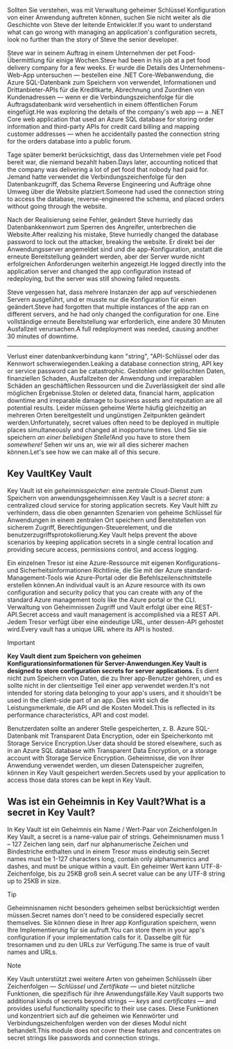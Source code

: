 <span data-ttu-id="1357f-101">Sollten Sie verstehen, was mit Verwaltung geheimer Schlüssel Konfiguration von einer Anwendung auftreten können, suchen Sie nicht weiter als die Geschichte von Steve der leitende Entwickler.</span><span class="sxs-lookup"><span data-stu-id="1357f-101">If you want to understand what can go wrong with managing an application's configuration secrets, look no further than the story of Steve the senior developer.</span></span>

<span data-ttu-id="1357f-102">Steve war in seinem Auftrag in einem Unternehmen der pet Food-Übermittlung für einige Wochen.</span><span class="sxs-lookup"><span data-stu-id="1357f-102">Steve had been in his job at a pet food delivery company for a few weeks.</span></span> <span data-ttu-id="1357f-103">Er wurde die Details des Unternehmens-Web-App untersuchen &mdash; bestellen eine .NET Core-Webanwendung, die Azure SQL-Datenbank zum Speichern von verwendet, Informationen und Drittanbieter-APIs für die Kreditkarte, Abrechnung und Zuordnen von Kundenadressen &mdash; wenn er die Verbindungszeichenfolge für die Auftragsdatenbank wird versehentlich in einem öffentlichen Forum eingefügt.</span><span class="sxs-lookup"><span data-stu-id="1357f-103">He was exploring the details of the company's web app &mdash; a .NET Core web application that used an Azure SQL database for storing order information and third-party APIs for credit card billing and mapping customer addresses &mdash; when he accidentally pasted the connection string for the orders database into a public forum.</span></span>

<span data-ttu-id="1357f-104">Tage später bemerkt berücksichtigt, dass das Unternehmen viele pet Food bereit war, die niemand bezahlt haben.</span><span class="sxs-lookup"><span data-stu-id="1357f-104">Days later, accounting noticed that the company was delivering a lot of pet food that nobody had paid for.</span></span> <span data-ttu-id="1357f-105">Jemand hatte verwendet die Verbindungszeichenfolge für den Datenbankzugriff, das Schema Reverse Engineering und Aufträge ohne Umweg über die Website platziert.</span><span class="sxs-lookup"><span data-stu-id="1357f-105">Someone had used the connection string to access the database, reverse-engineered the schema, and placed orders without going through the website.</span></span>

<span data-ttu-id="1357f-106">Nach der Realisierung seine Fehler, geändert Steve hurriedly das Datenbankkennwort zum Sperren des Angreifer, unterbrechen die Website.</span><span class="sxs-lookup"><span data-stu-id="1357f-106">After realizing his mistake, Steve hurriedly changed the database password to lock out the attacker, breaking the website.</span></span> <span data-ttu-id="1357f-107">Er direkt bei der Anwendungsserver angemeldet sind und die app-Konfiguration, anstatt die erneute Bereitstellung geändert werden, aber der Server wurde nicht erfolgreichen Anforderungen weiterhin angezeigt.</span><span class="sxs-lookup"><span data-stu-id="1357f-107">He logged directly into the application server and changed the app configuration instead of redeploying, but the server was still showing failed requests.</span></span>

<span data-ttu-id="1357f-108">Steve vergessen hat, dass mehrere Instanzen der app auf verschiedenen Servern ausgeführt, und er musste nur die Konfiguration für einen geändert.</span><span class="sxs-lookup"><span data-stu-id="1357f-108">Steve had forgotten that multiple instances of the app ran on different servers, and he had only changed the configuration for one.</span></span> <span data-ttu-id="1357f-109">Eine vollständige erneute Bereitstellung war erforderlich, eine andere 30 Minuten Ausfallzeit verursachen.</span><span class="sxs-lookup"><span data-stu-id="1357f-109">A full redeployment was needed, causing another 30 minutes of downtime.</span></span>

---

<span data-ttu-id="1357f-110">Verlust einer datenbankverbindung kann "string", "API-Schlüssel oder das Kennwort schwerwiegenden.</span><span class="sxs-lookup"><span data-stu-id="1357f-110">Leaking a database connection string, API key or service password can be catastrophic.</span></span> <span data-ttu-id="1357f-111">Gestohlen oder gelöschten Daten, finanziellen Schaden, Ausfallzeiten der Anwendung und irreparablen Schäden an geschäftlichen Ressourcen und die Zuverlässigkeit der sind alle möglichen Ergebnisse.</span><span class="sxs-lookup"><span data-stu-id="1357f-111">Stolen or deleted data, financial harm, application downtime and irreparable damage to business assets and reputation are all potential results.</span></span> <span data-ttu-id="1357f-112">Leider müssen geheime Werte häufig gleichzeitig an mehreren Orten bereitgestellt und ungünstigen Zeitpunkten geändert werden.</span><span class="sxs-lookup"><span data-stu-id="1357f-112">Unfortunately, secret values often need to be deployed in multiple places simultaneously and changed at inopportune times.</span></span> <span data-ttu-id="1357f-113">Und Sie sie speichern *an einer beliebigen Stelle!*</span><span class="sxs-lookup"><span data-stu-id="1357f-113">And you have to store them *somewhere!*</span></span> <span data-ttu-id="1357f-114">Sehen wir uns an, wie wir all dies sicherer machen können.</span><span class="sxs-lookup"><span data-stu-id="1357f-114">Let's see how we can make all of this secure.</span></span>

## <a name="key-vault"></a><span data-ttu-id="1357f-115">Key Vault</span><span class="sxs-lookup"><span data-stu-id="1357f-115">Key Vault</span></span>

<span data-ttu-id="1357f-116">Key Vault ist ein *geheimnisspeicher*: eine zentrale Cloud-Dienst zum Speichern von anwendungsgeheimnissen.</span><span class="sxs-lookup"><span data-stu-id="1357f-116">Key Vault is a *secret store*: a centralized cloud service for storing application secrets.</span></span> <span data-ttu-id="1357f-117">Key Vault hilft zu verhindern, dass die oben genannten Szenarien von geheime Schlüssel für Anwendungen in einem zentralen Ort speichern und Bereitstellen von sicherem Zugriff, Berechtigungen-Steuerelement, und die benutzerzugriffsprotokollierung.</span><span class="sxs-lookup"><span data-stu-id="1357f-117">Key Vault helps prevent the above scenarios by keeping application secrets in a single central location and providing secure access, permissions control, and access logging.</span></span>

<span data-ttu-id="1357f-118">Ein einzelnen Tresor ist eine Azure-Ressource mit eigenen Konfigurations- und Sicherheitsinformationen Richtlinie, die Sie mit der Azure standard-Management-Tools wie Azure-Portal oder die Befehlszeilenschnittstelle erstellen können.</span><span class="sxs-lookup"><span data-stu-id="1357f-118">An individual vault is an Azure resource with its own configuration and security policy that you can create with any of the standard Azure management tools like the Azure portal or the CLI.</span></span> <span data-ttu-id="1357f-119">Verwaltung von Geheimnissen Zugriff und Vault erfolgt über eine REST-API.</span><span class="sxs-lookup"><span data-stu-id="1357f-119">Secret access and vault management is accomplished via a REST API.</span></span> <span data-ttu-id="1357f-120">Jedem Tresor verfügt über eine eindeutige URL, unter dessen-API gehostet wird.</span><span class="sxs-lookup"><span data-stu-id="1357f-120">Every vault has a unique URL where its API is hosted.</span></span>

> [!IMPORTANT]
> <span data-ttu-id="1357f-121">**Key Vault dient zum Speichern von geheimen Konfigurationsinformationen für Server-Anwendungen.**</span><span class="sxs-lookup"><span data-stu-id="1357f-121">**Key Vault is designed to store configuration secrets for server applications.**</span></span> <span data-ttu-id="1357f-122">Es dient nicht zum Speichern von Daten, die zu Ihrer app-Benutzer gehören, und es sollte nicht in der clientseitige Teil einer app verwendet werden.</span><span class="sxs-lookup"><span data-stu-id="1357f-122">It's not intended for storing data belonging to your app's users, and it shouldn't be used in the client-side part of an app.</span></span> <span data-ttu-id="1357f-123">Dies wirkt sich die Leistungsmerkmale, die API und die Kosten Modell.</span><span class="sxs-lookup"><span data-stu-id="1357f-123">This is reflected in its performance characteristics, API and cost model.</span></span>
>
> <span data-ttu-id="1357f-124">Benutzerdaten sollte an anderer Stelle gespeicherten, z. B. Azure SQL-Datenbank mit Transparent Data Encryption, oder ein Speicherkonto mit Storage Service Encryption.</span><span class="sxs-lookup"><span data-stu-id="1357f-124">User data should be stored elsewhere, such as in an Azure SQL database with Transparent Data Encryption, or a storage account with Storage Service Encryption.</span></span> <span data-ttu-id="1357f-125">Geheimnisse, die von Ihrer Anwendung verwendet werden, um diesen Datenspeicher zugreifen, können in Key Vault gespeichert werden.</span><span class="sxs-lookup"><span data-stu-id="1357f-125">Secrets used by your application to access those data stores can be kept in Key Vault.</span></span>

## <a name="what-is-a-secret-in-key-vault"></a><span data-ttu-id="1357f-126">Was ist ein Geheimnis in Key Vault?</span><span class="sxs-lookup"><span data-stu-id="1357f-126">What is a secret in Key Vault?</span></span>

<span data-ttu-id="1357f-127">In Key Vault ist ein Geheimnis ein Name / Wert-Paar von Zeichenfolgen.</span><span class="sxs-lookup"><span data-stu-id="1357f-127">In Key Vault, a secret is a name-value pair of strings.</span></span> <span data-ttu-id="1357f-128">Geheimnisnamen muss 1 – 127 Zeichen lang sein, darf nur alphanumerische Zeichen und Bindestriche enthalten und in einem Tresor muss eindeutig sein.</span><span class="sxs-lookup"><span data-stu-id="1357f-128">Secret names must be 1-127 characters long, contain only alphanumerics and dashes, and must be unique within a vault.</span></span> <span data-ttu-id="1357f-129">Ein geheimer Wert kann UTF-8-Zeichenfolge, bis zu 25KB groß sein.</span><span class="sxs-lookup"><span data-stu-id="1357f-129">A secret value can be any UTF-8 string up to 25KB in size.</span></span>

> [!TIP]
> <span data-ttu-id="1357f-130">Geheimnisnamen nicht besonders geheimen selbst berücksichtigt werden müssen.</span><span class="sxs-lookup"><span data-stu-id="1357f-130">Secret names don't need to be considered especially secret themselves.</span></span> <span data-ttu-id="1357f-131">Sie können diese in Ihrer app Konfiguration speichern, wenn Ihre Implementierung für sie aufruft.</span><span class="sxs-lookup"><span data-stu-id="1357f-131">You can store them in your app's configuration if your implementation calls for it.</span></span> <span data-ttu-id="1357f-132">Dasselbe gilt für tresornamen und zu den URLs zur Verfügung.</span><span class="sxs-lookup"><span data-stu-id="1357f-132">The same is true of vault names and URLs.</span></span>

> [!NOTE]
> <span data-ttu-id="1357f-133">Key Vault unterstützt zwei weitere Arten von geheimen Schlüsseln über Zeichenfolgen &mdash; *Schlüssel* und *Zertifikate* &mdash; und bietet nützliche Funktionen, die spezifisch für ihre Anwendungsfälle.</span><span class="sxs-lookup"><span data-stu-id="1357f-133">Key Vault supports two additional kinds of secrets beyond strings &mdash; *keys* and *certificates* &mdash; and provides useful functionality specific to their use cases.</span></span> <span data-ttu-id="1357f-134">Diese Funktionen und konzentriert sich auf die geheimen wie Kennwörter und Verbindungszeichenfolgen werden von der dieses Modul nicht behandelt.</span><span class="sxs-lookup"><span data-stu-id="1357f-134">This module does not cover these features and concentrates on secret strings like passwords and connection strings.</span></span>
